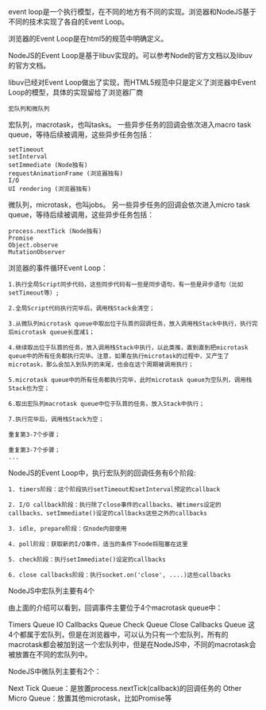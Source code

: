 event loop是一个执行模型，在不同的地方有不同的实现。浏览器和NodeJS基于不同的技术实现了各自的Event Loop。

浏览器的Event Loop是在html5的规范中明确定义。

NodeJS的Event Loop是基于libuv实现的。可以参考Node的官方文档以及libuv的官方文档。

libuv已经对Event Loop做出了实现，而HTML5规范中只是定义了浏览器中Event Loop的模型，具体的实现留给了浏览器厂商

`宏队列和微队列`

宏队列，macrotask，也叫tasks。 一些异步任务的回调会依次进入macro task queue，等待后续被调用，这些异步任务包括：
```
setTimeout
setInterval
setImmediate (Node独有)
requestAnimationFrame (浏览器独有)
I/O
UI rendering (浏览器独有)
```
微队列，microtask，也叫jobs。 另一些异步任务的回调会依次进入micro task queue，等待后续被调用，这些异步任务包括：
```
process.nextTick (Node独有)
Promise
Object.observe
MutationObserver
```


浏览器的事件循环Event Loop：
```
1.执行全局Script同步代码，这些同步代码有一些是同步语句，有一些是异步语句（比如setTimeout等）;

2.全局Script代码执行完毕后，调用栈Stack会清空；

3.从微队列microtask queue中取出位于队首的回调任务，放入调用栈Stack中执行，执行完后microtask queue长度减1；

4.继续取出位于队首的任务，放入调用栈Stack中执行，以此类推，直到直到把microtask queue中的所有任务都执行完毕。注意，如果在执行microtask的过程中，又产生了microtask，那么会加入到队列的末尾，也会在这个周期被调用执行；

5.microtask queue中的所有任务都执行完毕，此时microtask queue为空队列，调用栈Stack也为空；

6.取出宏队列macrotask queue中位于队首的任务，放入Stack中执行；

7.执行完毕后，调用栈Stack为空；

重复第3-7个步骤；

重复第3-7个步骤；
...
```


NodeJS的Event Loop中，执行宏队列的回调任务有6个阶段:

```
1. timers阶段：这个阶段执行setTimeout和setInterval预定的callback

2. I/O callback阶段：执行除了close事件的callbacks、被timers设定的callbacks、setImmediate()设定的callbacks这些之外的callbacks

3. idle, prepare阶段：仅node内部使用

4. poll阶段：获取新的I/O事件，适当的条件下node将阻塞在这里

5. check阶段：执行setImmediate()设定的callbacks

6. close callbacks阶段：执行socket.on('close', ....)这些callbacks

```

NodeJS中宏队列主要有4个

由上面的介绍可以看到，回调事件主要位于4个macrotask queue中：

Timers Queue
IO Callbacks Queue
Check Queue
Close Callbacks Queue
这4个都属于宏队列，但是在浏览器中，可以认为只有一个宏队列，所有的macrotask都会被加到这一个宏队列中，但是在NodeJS中，不同的macrotask会被放置在不同的宏队列中。

NodeJS中微队列主要有2个：

Next Tick Queue：是放置process.nextTick(callback)的回调任务的
Other Micro Queue：放置其他microtask，比如Promise等
